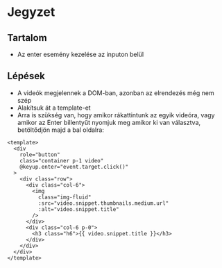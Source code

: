 # Jegyzet

## Tartalom

- Az enter esemény kezelése az inputon belül

## Lépések

- A videók megjelennek a DOM-ban, azonban az elrendezés még nem szép
- Alakítsuk át a template-et
- Arra is szükség van, hogy amikor rákattintunk az egyik videóra, vagy amikor az Enter billentyűt nyomjuk meg amikor ki van választva, betöltődjön majd a bal oldalra:

```vue
<template>
  <div
    role="button"
    class="container p-1 video"
    @keyup.enter="event.target.click()"
  >
    <div class="row">
      <div class="col-6">
        <img
          class="img-fluid"
          :src="video.snippet.thumbnails.medium.url"
          :alt="video.snippet.title"
        />
      </div>
      <div class="col-6 p-0">
        <h3 class="h6">{{ video.snippet.title }}</h3>
      </div>
    </div>
  </div>
</template>
```
